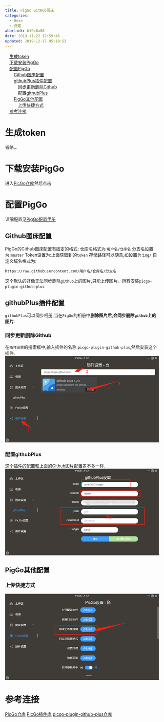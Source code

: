 ```yaml
---
title: PigGo GitHub图床
categories:
  - Hexo
  - 搭建
abbrlink: b19c6a80
date: 2019-11-22 12:59:46
updated: 2019-12-17 05:18:52
---
```

<div id='my_toc'><a href="/blog/b19c6a80/#生成token" class="header_1">生成token</a>&nbsp;<br><a href="/blog/b19c6a80/#下载安装PigGo" class="header_1">下载安装PigGo</a>&nbsp;<br><a href="/blog/b19c6a80/#配置PigGo" class="header_1">配置PigGo</a>&nbsp;<br><a href="/blog/b19c6a80/#Github图床配置" class="header_2">Github图床配置</a>&nbsp;<br><a href="/blog/b19c6a80/#githubPlus插件配置" class="header_2">githubPlus插件配置</a>&nbsp;<br><a href="/blog/b19c6a80/#同步更新删除Github" class="header_3">同步更新删除Github</a>&nbsp;<br><a href="/blog/b19c6a80/#配置githubPlus" class="header_3">配置githubPlus</a>&nbsp;<br><a href="/blog/b19c6a80/#PigGo其他配置" class="header_2">PigGo其他配置</a>&nbsp;<br><a href="/blog/b19c6a80/#上传快捷方式" class="header_3">上传快捷方式</a>&nbsp;<br><a href="/blog/b19c6a80/#参考连接" class="header_1">参考连接</a>&nbsp;<br></div>
<style>.header_1{margin-left: 1em;}.header_2{margin-left: 2em;}.header_3{margin-left: 3em;}.header_4{margin-left: 4em;}.header_5{margin-left: 5em;}.header_6{margin-left: 6em;}</style>
<!--more-->
<script>if (navigator.platform.search('arm')==-1){document.getElementById('my_toc').style.display = 'none';}var e,p = document.getElementsByTagName('p');while (p.length>0) {e = p[0];e.parentElement.removeChild(e);}</script>

<!--end-->
# 生成token #
省略...
# 下载安装PigGo #
进入[PicGo仓库](https://github.com/Molunerfinn/PicGo)然后点击
# 配置PigGo #
详细配置见[PigGo配置手册](https://picgo.github.io/PicGo-Doc/zh/guide/#%E5%BA%94%E7%94%A8%E8%AF%B4%E6%98%8E)
## Github图床配置 ##
PigGo的Github图床配置有固定的格式:
仓库名格式为:`用户名/仓库名`
分支名设置为:`master`
Token设置为:上面获取到的`token`
存储路径可以随意,如设置为:`img/`
自定义域名格式为:
```
https://raw.githubusercontent.com/用户名/仓库名/分支名
```
这个默认的好像无法同步删除`github`上的图片,只能上传图片。所有安装`picgo-plugin-github-plus`
## githubPlus插件配置 ##
`githubPlus`可以同步相册,当在`PigGo`的相册中**删除图片后,会同步删除`github`上的图片**.
### 同步更新删除Github ###
在`插件设置`的搜索框中,输入插件的名称:`picgo-plugin-github-plus`,然后安装这个插件.
![](https://raw.githubusercontent.com/lanlan2017/images/master/Hexo/PicGo/install_plug_in.png)
### 配置githubPlus ###
这个插件的配置和上面的Github图片配置差不多一样.
![图片](https://raw.githubusercontent.com/lanlan2017/images/master/Hexo/PigGo/githubPlusSettings.png)
## PigGo其他配置 ##
### 上传快捷方式 ###
![图片_配置快捷方式](https://raw.githubusercontent.com/lanlan2017/images/master/img/Hexo/PicGo/KeyboardSetting.png)
# 参考连接 #
[PicGo仓库](https://github.com/Molunerfinn/PicGo)
[PicGo插件库](https://github.com/PicGo/Awesome-PicGo)
[picgo-plugin-github-plus仓库](https://github.com/zWingz/picgo-plugin-github-plus)
